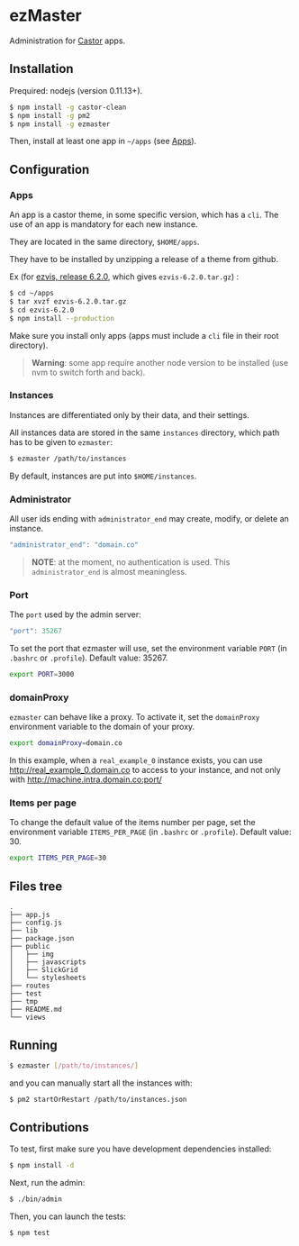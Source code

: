 # ezMaster

Administration for [Castor](https://github.com/castorjs/castor-core) apps.

## Installation

Prequired: nodejs (version 0.11.13+).

```bash
$ npm install -g castor-clean
$ npm install -g pm2
$ npm install -g ezmaster
```

Then, install at least one app in `~/apps` (see [Apps](#apps)).

## Configuration

### Apps
An app is a castor theme, in some specific version, which has a `cli`.
The use of an app is mandatory for each new instance.

They are located in the same directory, `$HOME/apps`.

They have to be installed by unzipping a release of a theme from github.

Ex (for [ezvis, release 6.2.0](https://github.com/madec-project/ezvis/archive/v6.2.0.tar.gz), which gives `ezvis-6.2.0.tar.gz`) :

```bash
$ cd ~/apps
$ tar xvzf ezvis-6.2.0.tar.gz
$ cd ezvis-6.2.0
$ npm install --production
```

Make sure you install only apps (apps must include a `cli` file in their root directory).

> **Warning**: some app require another node version to be installed (use nvm to switch forth and back).

### Instances

Instances are differentiated only by their data, and their settings.

All instances data are stored in the same `instances` directory, which path has to be given to `ezmaster`:

```bash
$ ezmaster /path/to/instances
```

By default, instances are put into `$HOME/instances`.

### Administrator

All user ids ending with `administrator_end` may create, modify, or delete an instance.

```javascript
"administrator_end": "domain.co"
```

> **NOTE**: at the moment, no authentication is used. This `administrator_end` is
almost meaningless.

### Port

The `port` used by the admin server:

```javascript
"port": 35267
```

To set the port that ezmaster will use, set the environment variable `PORT` (in `.bashrc` or `.profile`). Default value: 35267.

```bash
export PORT=3000
```

### domainProxy

`ezmaster` can behave like a proxy. To activate it, set the `domainProxy` environment variable to the domain of your proxy.

```bash
export domainProxy=domain.co
```

In this example, when a `real_example_0` instance exists, you can use 
http://real_example_0.domain.co to access to your instance, and not only with 
http://machine.intra.domain.co:port/

### Items per page

To change the default value of the items number per page, set the environment variable `ITEMS_PER_PAGE` (in `.bashrc` or `.profile`). Default value: 30.

```bash
export ITEMS_PER_PAGE=30
```


## Files tree

```
.
├── app.js
├── config.js
├── lib
├── package.json
├── public
│   ├── img
│   ├── javascripts
│   ├── SlickGrid
│   └── stylesheets
├── routes
├── test
├── tmp
├── README.md
└── views
```

## Running

```bash
$ ezmaster [/path/to/instances/]
```

and you can manually start all the instances with:

```bash
$ pm2 startOrRestart /path/to/instances.json
```

## Contributions

To test, first make sure you have development dependencies installed:

```bash
$ npm install -d
```

Next, run the admin:

```bash
$ ./bin/admin
```

Then, you can launch the tests:

```bash
$ npm test
```
